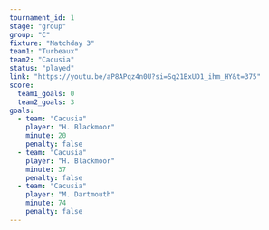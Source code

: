 ```yaml
---
tournament_id: 1
stage: "group"
group: "C"
fixture: "Matchday 3"
team1: "Turbeaux"
team2: "Cacusia"
status: "played"
link: "https://youtu.be/aP8APqz4n0U?si=Sq21BxUD1_ihm_HY&t=375"
score:
  team1_goals: 0
  team2_goals: 3
goals:
  - team: "Cacusia"
    player: "H. Blackmoor"
    minute: 20
    penalty: false
  - team: "Cacusia"
    player: "H. Blackmoor"
    minute: 37
    penalty: false
  - team: "Cacusia"
    player: "M. Dartmouth"
    minute: 74
    penalty: false
---
```

